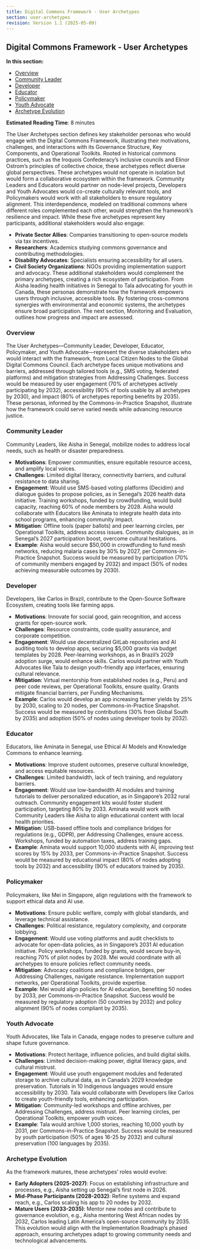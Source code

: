 ```yaml
---
title: Digital Commons Framework - User Archetypes
section: user-archetypes
revision: Version 1.1 (2025-05-09)
---
```


## Digital Commons Framework - User Archetypes

**In this section:**
- [Overview](#overview)
- [Community Leader](#community-leader)
- [Developer](#developer)
- [Educator](#educator)
- [Policymaker](#policymaker)
- [Youth Advocate](#youth-advocate)
- [Archetype Evolution](#archetype-evolution)

**Estimated Reading Time**: 8 minutes

The User Archetypes section defines key stakeholder personas who would engage with the Digital Commons Framework, illustrating their motivations, challenges, and interactions with its Governance Structure, Key Components, and Operational Toolkits. Rooted in historical commons practices, such as the Iroquois Confederacy’s inclusive councils and Elinor Ostrom’s principles of collective choice, these archetypes reflect diverse global perspectives. These archetypes would not operate in isolation but would form a collaborative ecosystem within the framework. Community Leaders and Educators would partner on node-level projects, Developers and Youth Advocates would co-create culturally relevant tools, and Policymakers would work with all stakeholders to ensure regulatory alignment. This interdependence, modeled on traditional commons where different roles complemented each other, would strengthen the framework’s resilience and impact. While these five archetypes represent key participants, additional stakeholders would also engage:
- **Private Sector Allies**: Companies transitioning to open-source models via tax incentives.
- **Researchers**: Academics studying commons governance and contributing methodologies.
- **Disability Advocates**: Specialists ensuring accessibility for all users.
- **Civil Society Organizations**: NGOs providing implementation support and advocacy.
These additional stakeholders would complement the primary archetypes, creating a rich ecosystem of participation. From Aisha leading health initiatives in Senegal to Tala advocating for youth in Canada, these personas demonstrate how the framework empowers users through inclusive, accessible tools. By fostering cross-commons synergies with environmental and economic systems, the archetypes ensure broad participation. The next section, Monitoring and Evaluation, outlines how progress and impact are assessed.

### <a id="overview"></a>Overview
The User Archetypes—Community Leader, Developer, Educator, Policymaker, and Youth Advocate—represent the diverse stakeholders who would interact with the framework, from Local Citizen Nodes to the Global Digital Commons Council. Each archetype faces unique motivations and barriers, addressed through tailored tools (e.g., SMS voting, federated platforms) and mitigation strategies from Addressing Challenges. Success would be measured by user engagement (70% of archetypes actively participating by 2032), accessibility (90% of tools usable by all archetypes by 2030), and impact (80% of archetypes reporting benefits by 2035). These personas, informed by the Commons-in-Practice Snapshot, illustrate how the framework could serve varied needs while advancing resource justice.

### <a id="community-leader"></a>Community Leader
Community Leaders, like Aisha in Senegal, mobilize nodes to address local needs, such as health or disaster preparedness.
- **Motivations**: Empower communities, ensure equitable resource access, and amplify local voices.
- **Challenges**: Limited digital literacy, connectivity barriers, and cultural resistance to data sharing.
- **Engagement**: Would use SMS-based voting platforms (Decidim) and dialogue guides to propose policies, as in Senegal’s 2026 health data initiative. Training workshops, funded by crowdfunding, would build capacity, reaching 60% of node members by 2028. Aisha would collaborate with Educators like Aminata to integrate health data into school programs, enhancing community impact.
- **Mitigation**: Offline tools (paper ballots) and peer learning circles, per Operational Toolkits, address access issues. Community dialogues, as in Senegal’s 2027 participation boost, overcome cultural hesitations.
- **Example**: Aisha would secure $50,000 in crowdfunding to fund mesh networks, reducing malaria cases by 30% by 2027, per Commons-in-Practice Snapshot.
Success would be measured by participation (70% of community members engaged by 2032) and impact (50% of nodes achieving measurable outcomes by 2030).

### <a id="developer"></a>Developer
Developers, like Carlos in Brazil, contribute to the Open-Source Software Ecosystem, creating tools like farming apps.
- **Motivations**: Innovate for social good, gain recognition, and access grants for open-source work.
- **Challenges**: Resource constraints, code quality assurance, and corporate competition.
- **Engagement**: Would use decentralized GitLab repositories and AI auditing tools to develop apps, securing $5,000 grants via budget templates by 2028. Peer-learning workshops, as in Brazil’s 2029 adoption surge, would enhance skills. Carlos would partner with Youth Advocates like Tala to design youth-friendly app interfaces, ensuring cultural relevance.
- **Mitigation**: Virtual mentorship from established nodes (e.g., Peru) and peer code reviews, per Operational Toolkits, ensure quality. Grants mitigate financial barriers, per Funding Mechanisms.
- **Example**: Carlos would develop an app increasing farmer yields by 25% by 2030, scaling to 20 nodes, per Commons-in-Practice Snapshot.
Success would be measured by contributions (30% from Global South by 2035) and adoption (50% of nodes using developer tools by 2032).

### <a id="educator"></a>Educator
Educators, like Aminata in Senegal, use Ethical AI Models and Knowledge Commons to enhance learning.
- **Motivations**: Improve student outcomes, preserve cultural knowledge, and access equitable resources.
- **Challenges**: Limited bandwidth, lack of tech training, and regulatory barriers.
- **Engagement**: Would use low-bandwidth AI modules and training tutorials to deliver personalized education, as in Singapore’s 2032 rural outreach. Community engagement kits would foster student participation, targeting 80% by 2033. Aminata would work with Community Leaders like Aisha to align educational content with local health priorities.
- **Mitigation**: USB-based offline tools and compliance bridges for regulations (e.g., GDPR), per Addressing Challenges, ensure access. Workshops, funded by automation taxes, address training gaps.
- **Example**: Aminata would support 10,000 students with AI, improving test scores by 15% by 2033, per Commons-in-Practice Snapshot.
Success would be measured by educational impact (80% of nodes adopting tools by 2032) and accessibility (90% of educators trained by 2035).

### <a id="policymaker"></a>Policymaker
Policymakers, like Mei in Singapore, align regulations with the framework to support ethical data and AI use.
- **Motivations**: Ensure public welfare, comply with global standards, and leverage technical assistance.
- **Challenges**: Political resistance, regulatory complexity, and corporate lobbying.
- **Engagement**: Would use voting platforms and audit checklists to advocate for open-data policies, as in Singapore’s 2031 AI education initiative. Policy workshops, funded by grants, would secure buy-in, reaching 70% of pilot nodes by 2028. Mei would coordinate with all archetypes to ensure policies reflect community needs.
- **Mitigation**: Advocacy coalitions and compliance bridges, per Addressing Challenges, navigate resistance. Implementation support networks, per Operational Toolkits, provide expertise.
- **Example**: Mei would align policies for AI education, benefiting 50 nodes by 2033, per Commons-in-Practice Snapshot.
Success would be measured by regulatory adoption (50 countries by 2032) and policy alignment (90% of nodes compliant by 2035).

### <a id="youth-advocate"></a>Youth Advocate
Youth Advocates, like Tala in Canada, engage nodes to preserve culture and shape future governance.
- **Motivations**: Protect heritage, influence policies, and build digital skills.
- **Challenges**: Limited decision-making power, digital literacy gaps, and cultural mistrust.
- **Engagement**: Would use youth engagement modules and federated storage to archive cultural data, as in Canada’s 2029 knowledge preservation. Tutorials in 10 Indigenous languages would ensure accessibility by 2030. Tala would collaborate with Developers like Carlos to create youth-friendly tools, enhancing participation.
- **Mitigation**: Community-led workshops and offline archives, per Addressing Challenges, address mistrust. Peer learning circles, per Operational Toolkits, empower youth voices.
- **Example**: Tala would archive 1,000 stories, reaching 10,000 youth by 2031, per Commons-in-Practice Snapshot.
Success would be measured by youth participation (50% of ages 16-25 by 2032) and cultural preservation (100 languages by 2035).

### <a id="archetype-evolution"></a>Archetype Evolution
As the framework matures, these archetypes’ roles would evolve:
- **Early Adopters (2025-2027)**: Focus on establishing infrastructure and processes, e.g., Aisha setting up Senegal’s first node in 2026.
- **Mid-Phase Participants (2028-2032)**: Refine systems and expand reach, e.g., Carlos scaling his app to 20 nodes by 2032.
- **Mature Users (2033-2035)**: Mentor new nodes and contribute to governance evolution, e.g., Aisha mentoring West African nodes by 2032, Carlos leading Latin America’s open-source community by 2035.
This evolution would align with the Implementation Roadmap’s phased approach, ensuring archetypes adapt to growing community needs and technological advancements.